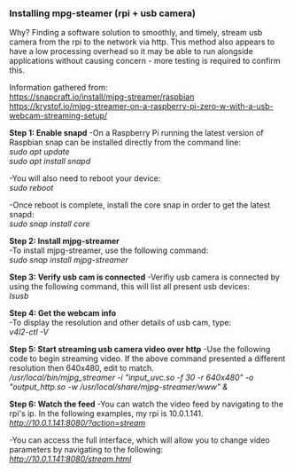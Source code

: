 ### Installing mpg-steamer (rpi + usb camera)

Why? Finding a software solution to smoothly, and timely, stream usb camera from the rpi to the network via http. This method also appears to have a low processing overhead so it may be able to run alongside applications without causing concern - more testing is required to confirm this.  



Information gathered from:  
https://snapcraft.io/install/mjpg-streamer/raspbian  
https://krystof.io/mjpg-streamer-on-a-raspberry-pi-zero-w-with-a-usb-webcam-streaming-setup/  
  
  
  
**Step 1: Enable snapd**
-On a Raspberry Pi running the latest version of Raspbian snap can be installed directly from the command line:  
*sudo apt update*  
*sudo apt install snapd*  
  
-You will also need to reboot your device:  
*sudo reboot*  
  
-Once reboot is complete, install the core snap in order to get the latest snapd:  
*sudo snap install core*  
  
  
**Step 2: Install mjpg-streamer**  
-To install mjpg-streamer, use the following command:  
*sudo snap install mjpg-streamer*  


**Step 3: Verify usb cam is connected**
-Verifiy usb camera is connected by using the following command, this will list all present usb devices:  
*lsusb*  
  
  
**Step 4: Get the webcam info**  
-To display the resolution and other details of usb cam, type:  
*v4l2-ctl -V*  
  
  
**Step 5: Start streaming usb camera video over http**
-Use the following code to begin streaming video. If the above command presented a different resolution then 640x480, edit to match.  
*/usr/local/bin/mjpg_streamer -i "input_uvc.so -f 30 -r 640x480"  -o "output_http.so -w /usr/local/share/mjpg-streamer/www" &*    
  
  
**Step 6: Watch the feed**
-You can watch the video feed by navigating to the rpi's ip. In the following examples, my rpi is 10.0.1.141.  
*http://10.0.1.141:8080/?action=stream*  
  
-You can access the full interface, which will allow you to change video parameters by navigating to the following:  
*http://10.0.1.141:8080/stream.html*  
